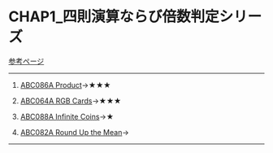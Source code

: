 # CHAP1_四則演算ならび倍数判定シリーズ

[参考ページ](http://t.ly/w6DEP)

---
1. [ABC086A Product](https://atcoder.jp/contests/abc086/tasks/abc086_a)→★★★

1. [ABC064A RGB Cards](https://atcoder.jp/contests/abc064/tasks/abc064_a)→★★★

1. [ABC088A Infinite Coins](https://atcoder.jp/contests/abc088/tasks/abc088_a)→★

1. [ABC082A Round Up the Mean](https://atcoder.jp/contests/abc082/tasks/abc082_a)→

---